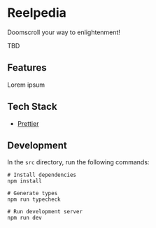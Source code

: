 # Reelpedia
Doomscroll your way to enlightenment!

TBD

## Features
Lorem ipsum

## Tech Stack
- [Prettier](https://prettier.io/docs/install)

## Development
In the `src` directory, run the following commands:
```
# Install dependencies
npm install

# Generate types
npm run typecheck

# Run development server
npm run dev
```
